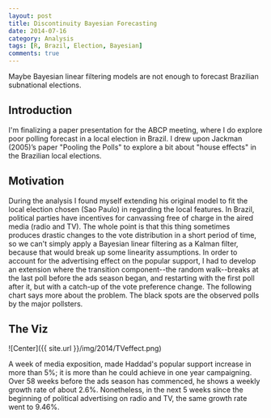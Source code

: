 ```yaml
---
layout: post
title: Discontinuity Bayesian Forecasting
date: 2014-07-16
category: Analysis 
tags: [R, Brazil, Election, Bayesian]
comments: true
---
```


Maybe Bayesian linear filtering models are not enough to forecast Brazilian subnational elections.

<!--more-->

## Introduction
I'm finalizing a paper presentation for the ABCP meeting, where I do explore poor polling forecast in a local election in Brazil. I drew upon Jackman (2005)’s paper "Pooling the Polls" to explore a bit about "house effects" in the Brazilian local elections. 

## Motivation 
 During the analysis I found myself extending his original model to fit the local election chosen (Sao Paulo) in regarding the local features.
 In Brazil, political parties have incentives for canvassing free of charge in the aired media (radio and TV). The whole point is that this thing sometimes produces drastic changes to the vote distribution in a short period of time, so we can't simply apply a Bayesian linear filtering as a Kalman filter,  because that would break up some linearity assumptions.
 In order to account for the advertising effect on the popular support, I had to develop an extension where the transition component--the random walk--breaks at the last poll before the ads season began, and restarting with the first poll after it, but with a catch-up of the vote preference change. The following chart says more about the problem. The black spots are the observed polls by the major pollsters.

## The Viz
![Center]({{ site.url }}/img/2014/TVeffect.png)


A week of media exposition, made Haddad's popular support increase in more than 5%; it is more than he could achieve in one year campaigning. Over 58 weeks before the ads season has commenced, he shows a weekly growth rate of about 2.6%. Nonetheless, in the next 5 weeks since the beginning of political advertising on radio and TV, the same growth rate went to 9.46%.